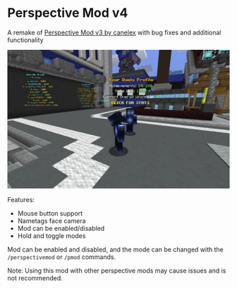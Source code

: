 # Perspective Mod v4

A remake of [Perspective Mod v3 by canelex](https://github.com/Canelex/PerspectiveMod) with bug fixes and additional functionality

![Image of mod](perspectivemod.png)

Features:
- Mouse button support
- Nametags face camera
- Mod can be enabled/disabled
- Hold and toggle modes

Mod can be enabled and disabled, and the mode can be changed with the `/perspectivemod` or `/pmod` commands.

Note: Using this mod with other perspective mods may cause issues and is not recommended.